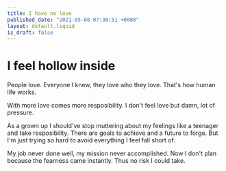 ```yaml
---
title: I have no love
published_date: "2021-05-08 07:30:51 +0000"
layout: default.liquid
is_draft: false
---
```

# I feel hollow inside

People love. Everyone I knew, they love who they love. That's how human life works.

With more love comes more resposibility. I don't feel love but damn, lot of pressure.

As a grown up I should've stop muttering about my feelings like a teenager and take resposibility. There are goals to achieve and a future to forge. But I'm just trying so hard to avoid everything I feel fall short of.

My job never done well, my mission never accomplished. Now I don't plan because the fearness came instantly. Thus no risk I could take.

